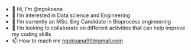 - 👋 Hi, I’m @ngokoana
- 👀 I’m interested in Data science and Engineering
- 🌱 I’m currently an MSc. Eng Candidate in Bioprocess engineering
- 💞️ I’m looking to collaborate on different activities that can help improve my coding skills
- 📫 How to reach me ngokoana99@gmail.com

<!---
ngokoana/ngokoana is a ✨ special ✨ repository because its `README.md` (this file) appears on your GitHub profile.
You can click the Preview link to take a look at your changes.
--->
